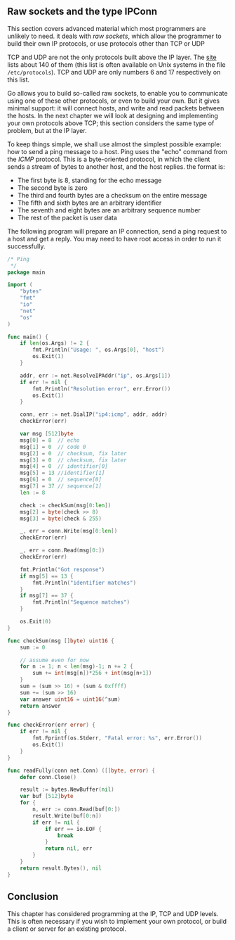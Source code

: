 ## Raw sockets and the type IPConn

This section covers advanced material which most programmers are unlikely to need. it deals with *raw sockets*, which allow the programmer to build their own IP protocols, or use protocols other than TCP or UDP

TCP and UDP are not the only protocols built above the IP layer. The [site]( http://www.iana.org/assignments/protocol-numbers) lists about 140 of them (this list is often available on Unix systems in the file `/etc/protocols`). TCP and UDP are only numbers 6 and 17 respectively on this list.

Go allows you to build so-called raw sockets, to enable you to communicate using one of these other protocols, or even to build your own. 
But it gives minimal support: it will connect hosts, and write and read packets between the hosts. 
In the next chapter we will look at designing and implementing your own protocols above TCP; this section considers the same type of problem, but at the IP layer.

To keep things simple, we shall use almost the simplest possible example: how to send a ping message to a host. Ping uses the "echo" command from the *ICMP* protocol. This is a byte-oriented protocol, in which the client sends a stream of bytes to another host, and the host replies. the format is:

* The first byte is 8, standing for the echo message
* The second byte is zero
* The third and fourth bytes are a checksum on the entire message
* The fifth and sixth bytes are an arbitrary identifier
* The seventh and eight bytes are an arbitrary sequence number
* The rest of the packet is user data


The following program will prepare an IP connection, send a ping request to a host and get a reply. You may need to have root access in order to run it successfully.

```go
/* Ping
 */
package main

import (
	"bytes"
	"fmt"
	"io"
	"net"
	"os"
)

func main() {
	if len(os.Args) != 2 {
		fmt.Println("Usage: ", os.Args[0], "host")
		os.Exit(1)
	}

	addr, err := net.ResolveIPAddr("ip", os.Args[1])
	if err != nil {
		fmt.Println("Resolution error", err.Error())
		os.Exit(1)
	}

	conn, err := net.DialIP("ip4:icmp", addr, addr)
	checkError(err)

	var msg [512]byte
	msg[0] = 8  // echo
	msg[1] = 0  // code 0
	msg[2] = 0  // checksum, fix later
	msg[3] = 0  // checksum, fix later
	msg[4] = 0  // identifier[0]
	msg[5] = 13 //identifier[1]
	msg[6] = 0  // sequence[0]
	msg[7] = 37 // sequence[1]
	len := 8

	check := checkSum(msg[0:len])
	msg[2] = byte(check >> 8)
	msg[3] = byte(check & 255)

	_, err = conn.Write(msg[0:len])
	checkError(err)

	_, err = conn.Read(msg[0:])
	checkError(err)

	fmt.Println("Got response")
	if msg[5] == 13 {
		fmt.Println("identifier matches")
	}
	if msg[7] == 37 {
		fmt.Println("Sequence matches")
	}

	os.Exit(0)
}

func checkSum(msg []byte) uint16 {
	sum := 0

	// assume even for now
	for n := 1; n < len(msg)-1; n += 2 {
		sum += int(msg[n])*256 + int(msg[n+1])
	}
	sum = (sum >> 16) + (sum & 0xffff)
	sum += (sum >> 16)
	var answer uint16 = uint16(^sum)
	return answer
}

func checkError(err error) {
	if err != nil {
		fmt.Fprintf(os.Stderr, "Fatal error: %s", err.Error())
		os.Exit(1)
	}
}

func readFully(conn net.Conn) ([]byte, error) {
	defer conn.Close()

	result := bytes.NewBuffer(nil)
	var buf [512]byte
	for {
		n, err := conn.Read(buf[0:])
		result.Write(buf[0:n])
		if err != nil {
			if err == io.EOF {
				break
			}
			return nil, err
		}
	}
	return result.Bytes(), nil
}
```

## Conclusion

This chapter has considered programming at the IP, TCP and UDP levels. 
This is often necessary if you wish to implement your own protocol, or build a client or server for an existing protocol.
